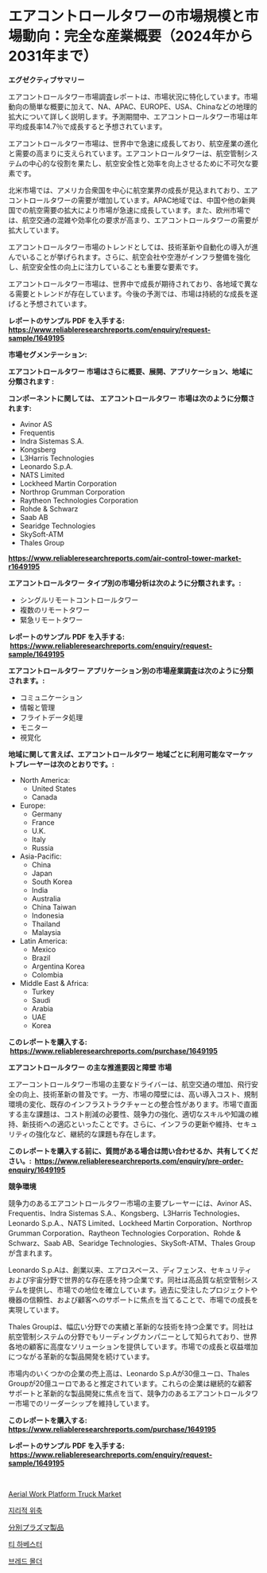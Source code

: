 <p><h1>エアコントロールタワーの市場規模と市場動向：完全な産業概要（2024年から2031年まで）</h1></p><p><strong>エグゼクティブサマリー</strong></p>
<p><p>エアコントロールタワー市場調査レポートは、市場状況に特化しています。市場動向の簡単な概要に加えて、NA、APAC、EUROPE、USA、Chinaなどの地理的拡大について詳しく説明します。予測期間中、エアコントロールタワー市場は年平均成長率14.7％で成長すると予想されています。</p><p>エアコントロールタワー市場は、世界中で急速に成長しており、航空産業の進化と需要の高まりに支えられています。エアコントロールタワーは、航空管制システムの中心的な役割を果たし、航空安全性と効率を向上させるために不可欠な要素です。</p><p>北米市場では、アメリカ合衆国を中心に航空業界の成長が見込まれており、エアコントロールタワーの需要が増加しています。APAC地域では、中国や他の新興国での航空需要の拡大により市場が急速に成長しています。また、欧州市場では、航空交通の混雑や効率化の要求が高まり、エアコントロールタワーの需要が拡大しています。</p><p>エアコントロールタワー市場のトレンドとしては、技術革新や自動化の導入が進んでいることが挙げられます。さらに、航空会社や空港がインフラ整備を強化し、航空安全性の向上に注力していることも重要な要素です。</p><p>エアコントロールタワー市場は、世界中で成長が期待されており、各地域で異なる需要とトレンドが存在しています。今後の予測では、市場は持続的な成長を遂げると予想されています。</p></p>
<p><strong>レポートのサンプル PDF を入手する: <a href="https://www.reliableresearchreports.com/enquiry/request-sample/1649195">https://www.reliableresearchreports.com/enquiry/request-sample/1649195</a></strong></p>
<p><strong>市場セグメンテーション:</strong></p>
<p><strong> エアコントロールタワー 市場はさらに概要、展開、アプリケーション、地域に分類されます :</strong></p>
<p><strong>コンポーネントに関しては、 エアコントロールタワー 市場は次のように分類されます: &nbsp;</strong></p>
<p><ul><li>Avinor AS</li><li>Frequentis</li><li>Indra Sistemas S.A.</li><li>Kongsberg</li><li>L3Harris Technologies</li><li>Leonardo S.p.A.</li><li>NATS Limited</li><li>Lockheed Martin Corporation</li><li>Northrop Grumman Corporation</li><li>Raytheon Technologies Corporation</li><li>Rohde & Schwarz</li><li>Saab AB</li><li>Searidge Technologies</li><li>SkySoft-ATM</li><li>Thales Group</li></ul></p>
<p><strong><a href="https://www.reliableresearchreports.com/air-control-tower-market-r1649195">https://www.reliableresearchreports.com/air-control-tower-market-r1649195</a></strong></p>
<p><strong> エアコントロールタワー タイプ別の市場分析は次のように分類されます。:</strong></p>
<p><ul><li>シングルリモートコントロールタワー</li><li>複数のリモートタワー</li><li>緊急リモートタワー</li></ul></p>
<p><strong>レポートのサンプル PDF を入手する: &nbsp;<a href="https://www.reliableresearchreports.com/enquiry/request-sample/1649195">https://www.reliableresearchreports.com/enquiry/request-sample/1649195</a></strong></p>
<p><strong> エアコントロールタワー アプリケーション別の市場産業調査は次のように分類されます。:</strong></p>
<p><ul><li>コミュニケーション</li><li>情報と管理</li><li>フライトデータ処理</li><li>モニター</li><li>視覚化</li></ul></p>
<p><strong>地域に関して言えば、エアコントロールタワー 地域ごとに利用可能なマーケットプレーヤーは次のとおりです。:</strong></p>
<p><ul>
    <li>
        North America:
        <ul>
            <li>United States</li>
            <li>Canada</li>
        </ul>
    </li>
    <li>
        Europe:
        <ul>
            <li>Germany</li>
            <li>France</li>
            <li>U.K.</li>
            <li>Italy</li>
            <li>Russia</li>
        </ul>
    </li>
    <li>
        Asia-Pacific:
        <ul>
            <li>China</li>
            <li>Japan</li>
            <li>South Korea</li>
            <li>India</li>
            <li>Australia</li>
            <li>China Taiwan</li>
            <li>Indonesia</li>
            <li>Thailand</li>
            <li>Malaysia</li>
        </ul>
    </li>
    <li>
        Latin America:
        <ul>
            <li>Mexico</li>
            <li>Brazil</li>
            <li>Argentina Korea</li>
            <li>Colombia</li>
        </ul>
    </li>
    <li>
        Middle East & Africa:
        <ul>
            <li>Turkey</li>
            <li>Saudi</li>
            <li>Arabia</li>
            <li>UAE</li>
            <li>Korea</li>
        </ul>
    </li>
    </ul></p>
<p><strong>このレポートを購入する: &nbsp;<a href="https://www.reliableresearchreports.com/purchase/1649195">https://www.reliableresearchreports.com/purchase/1649195</a></strong></p>
<p><strong>エアコントロールタワー の主な推進要因と障壁 市場</strong></p>
<p><p>エアーコントロールタワー市場の主要なドライバーは、航空交通の増加、飛行安全の向上、技術革新の普及です。一方、市場の障壁には、高い導入コスト、規制環境の変化、既存のインフラストラクチャーとの整合性があります。市場で直面する主な課題は、コスト削減の必要性、競争力の強化、適切なスキルや知識の維持、新技術への適応といったことです。さらに、インフラの更新や維持、セキュリティの強化など、継続的な課題も存在します。</p></p>
<p><strong>このレポートを購入する前に、質問がある場合は問い合わせるか、共有してください。:&nbsp; <a href="https://www.reliableresearchreports.com/enquiry/pre-order-enquiry/1649195">https://www.reliableresearchreports.com/enquiry/pre-order-enquiry/1649195</a></strong></p>
<p><strong>競争環境</strong></p>
<p><p>競争力のあるエアコントロールタワー市場の主要プレーヤーには、Avinor AS、Frequentis、Indra Sistemas S.A.、Kongsberg、L3Harris Technologies、Leonardo S.p.A.、NATS Limited、Lockheed Martin Corporation、Northrop Grumman Corporation、Raytheon Technologies Corporation、Rohde & Schwarz、Saab AB、Searidge Technologies、SkySoft-ATM、Thales Groupが含まれます。</p><p>Leonardo S.p.Aは、創業以来、エアロスペース、ディフェンス、セキュリティおよび宇宙分野で世界的な存在感を持つ企業です。同社は高品質な航空管制システムを提供し、市場での地位を確立しています。過去に受注したプロジェクトや機器の信頼性、および顧客へのサポートに焦点を当てることで、市場での成長を実現しています。</p><p>Thales Groupは、幅広い分野での実績と革新的な技術を持つ企業です。同社は航空管制システムの分野でもリーディングカンパニーとして知られており、世界各地の顧客に高度なソリューションを提供しています。市場での成長と収益増加につながる革新的な製品開発を続けています。</p><p>市場内のいくつかの企業の売上高は、Leonardo S.p.Aが30億ユーロ、Thales Groupが20億ユーロであると推定されています。これらの企業は継続的な顧客サポートと革新的な製品開発に焦点を当て、競争力のあるエアコントロールタワー市場でのリーダーシップを維持しています。</p></p>
<p><strong>このレポートを購入する: &nbsp; <a href="https://www.reliableresearchreports.com/purchase/1649195">https://www.reliableresearchreports.com/purchase/1649195</a></strong></p>
<p><strong>レポートのサンプル PDF を入手する: &nbsp;<a href="https://www.reliableresearchreports.com/enquiry/request-sample/1649195">https://www.reliableresearchreports.com/enquiry/request-sample/1649195</a></strong><strong></strong></p>
<p>&nbsp;</p>
<p><p><a href="https://github.com/kathiaseamanalvaradovlprc2h/Market-Research-Report-List-2/blob/main/aerial-work-platform-truck-market.md">Aerial Work Platform Truck Market</a></p><p><a href="https://github.com/royErdmtyan906778/Market-Research-Report-List-1/blob/main/333159025958.md">지리적 위축</a></p><p><a href="https://medium.com/@jasohung45456/%E5%88%86%E7%94%BB%E3%81%95%E3%82%8C%E3%81%9F%E3%83%97%E3%83%A9%E3%82%BA%E3%83%9E%E8%A3%BD%E5%93%81%E5%B8%82%E5%A0%B4%E3%81%AE%E3%82%A4%E3%83%B3%E3%82%B5%E3%82%A4%E3%83%88-%E5%B8%82%E5%A0%B4%E5%8B%95%E5%90%91-%E6%88%90%E9%95%B7-2024%E5%B9%B4%E3%81%8B%E3%82%892031%E5%B9%B4%E3%81%BE%E3%81%A7%E3%81%AE%E4%BA%88%E6%B8%AC-fcd660e0c646">分別プラズマ製品</a></p><p><a href="https://medium.com/@carlosrtzkzhj/%EC%B0%A8-%EC%88%98%ED%99%95%EA%B8%B0%EC%9D%98-%EC%8B%9C%EC%9E%A5%EC%9D%84-%EB%B6%84%EC%84%9D%ED%95%98%EB%8A%94-%EA%B8%80%EB%A1%9C%EB%B2%8C-%EC%82%B0%EC%97%85-%EC%A0%84%EB%A7%9D%EA%B3%BC-%EC%98%88%EC%B8%A1-2024%EB%85%84%EB%B6%80%ED%84%B0-2031%EB%85%84-10e272e3f30c">티 하베스터</a></p><p><a href="https://medium.com/@bustersipes981/%EB%B9%B5-%EC%84%B1%ED%98%95%EA%B8%B0-%EC%8B%9C%EC%9E%A5-%EC%A2%85%EB%A5%98-%EC%A0%81%EC%9A%A9-%EB%B0%8F-%EC%A7%80%EB%A6%AC%EB%B3%84-%EC%A2%85%ED%95%A9-%ED%8F%89%EA%B0%80-7b5b18d24f16">브레드 몰더</a></p></p>